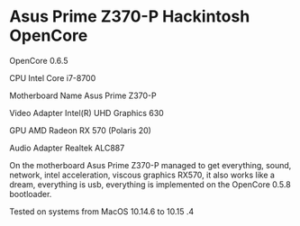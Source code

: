 # Asus Prime Z370-P Hackintosh OpenCore
OpenCore 0.6.5

CPU                  Intel Core i7-8700

Motherboard Name     Asus Prime Z370-P

Video Adapter        Intel(R) UHD Graphics 630

GPU                  AMD Radeon RX 570 (Polaris 20)

Audio Adapter        Realtek ALC887


On the motherboard Asus Prime Z370-P managed to get everything, sound, network, intel acceleration, viscous graphics RX570, it also works like a dream, everything is usb, everything is implemented on the OpenCore 0.5.8 bootloader.

Tested on systems from MacOS 10.14.6 to 10.15 .4
